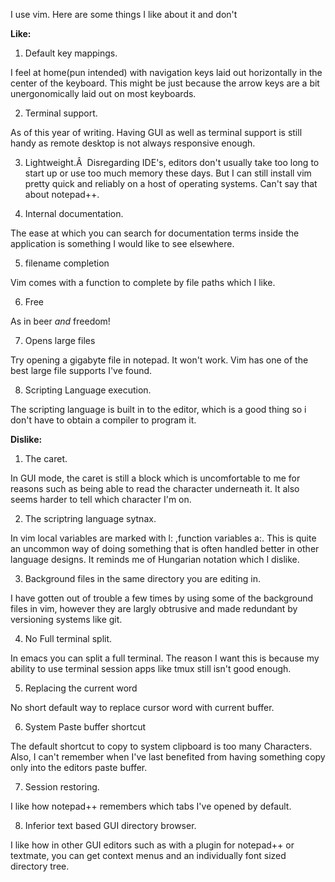 I use vim. Here are some things I like about it and don't

<strong>Like:</strong>

1. Default key mappings.

I feel at home(pun intended) with navigation keys laid out horizontally in the center of the keyboard. This might be just because the arrow keys are a bit unergonomically laid out on most keyboards.

2. Terminal support.

As of this year of writing. Having GUI as well as terminal support is still handy as remote desktop is not always responsive enough.

3. Lightweight.Â  Disregarding IDE's, editors don't usually take too long to start up or use too much memory these days. But I can still install vim pretty quick and reliably on a host of operating systems. Can't say that about notepad++.

4. Internal documentation.

The ease at which you can search for documentation terms inside the application is something I would like to see elsewhere.

5. filename completion

Vim comes with a function to complete by file paths which I like.

6. Free

As in beer <em>and</em> freedom!

7. Opens large files

Try opening a gigabyte file in notepad. It won't work. Vim has one of the best large file supports I've found.

8. Scripting Language execution.

The scripting language is built in to the editor, which is a good thing so i don't have to obtain a compiler to program it.

<strong>Dislike:</strong>

1. The caret.

In GUI mode, the caret is still a block which is uncomfortable to me for reasons such as being able to read the character underneath it. It also seems harder to tell which character I'm on.

2. The scriptring language sytnax.

In vim local variables are marked with l: ,function variables a:. This is quite an uncommon way of doing something that is often handled better in other language designs. It reminds me of Hungarian notation which I dislike.

3. Background files in the same directory you are editing in.

I have gotten out of trouble a few times by using some of the background files in vim, however they are largly obtrusive and made redundant by versioning systems like git.

4. No Full terminal split.

In emacs you can split a full terminal. The reason I want this is because my ability to use terminal session apps like tmux still isn't good enough.

5. Replacing the current word

No short default way to replace cursor word with current buffer.

6. System Paste buffer shortcut

The default shortcut to copy to system clipboard is too many Characters. Also, I can't remember when I've last benefited from having something copy only into the editors paste buffer.

7. Session restoring.

I like how notepad++ remembers which tabs I've opened by default.

8. Inferior text based GUI directory browser.

I like how in other GUI editors such as with a plugin for notepad++ or textmate, you can get context menus and an individually font sized directory tree.
